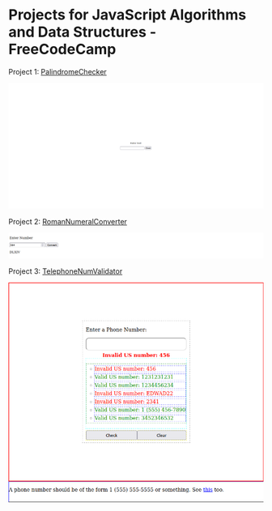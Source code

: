 # Projects for JavaScript Algorithms and Data Structures - FreeCodeCamp

Project 1: [PalindromeChecker](./PalindromeChecker/)

![Palindrome checker](./imgs/palindrome-checker.png)

Project 2: [RomanNumeralConverter](./RomanNumeralConverter/)

![Roman Numeral Converter](./imgs/roman-converter.png)

Project 3: [TelephoneNumValidator](./TelephoneNumValidator/)

![US Phone Number Validator](./imgs/usnumber-checker.png)
